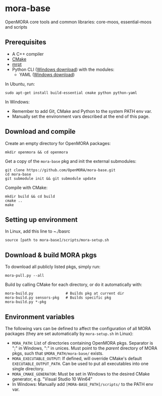 mora-base
=========
OpenMORA core tools and common libraries: core-moos, essential-moos and scripts

## Prerequisites 
  * A C++ compiler
  * [CMake](http://www.cmake.org/)
  * [mrpt](http://www.mrpt.org/)
  * Python CLI ([Windows download](https://www.python.org/download/windows)) with the modules:
    * YAML ([Windows download](http://pyyaml.org/wiki/PyYAML))

In Ubuntu, run: 

    sudo apt-get install build-essential cmake python python-yaml
    
In Windows: 
  * Remember to add Git, CMake and Python to the system PATH env var.
  * Manually set the environment vars described at the end of this page.

## Download and compile
Create an empty directory for OpenMORA packages:

    mkdir openmora && cd openmora

Get a copy of the `mora-base` pkg and init the external submodules:

    git clone https://github.com/OpenMORA/mora-base.git
    cd mora-base
    git submodule init && git submodule update

Compile with CMake:

    mkdir build && cd build 
    cmake ..
    make

## Setting up environment
In Linux, add this line to ~./basrc

    source [path to mora-base]/scripts/mora-setup.sh

## Download & build MORA pkgs
To download all publicly listed pkgs, simply run: 

    mora-pull.py --all

Build by calling CMake for each directory, or do it automatically with:

    mora-build.py               # Builds pkg at current dir
    mora-build.py sensors-pkg   # Builds specific pkg
    mora-build.py *-pkg
    
## Environment variables
The following vars can be defined to affect the configuration of all MORA packages (they are set automatically by `mora-setup.sh` in Linux):

  * `MORA_PATH`: List of directories containing OpenMORA pkgs. Separator is ";" in Windows, ":" in unices. Must point to the *parent* directory of MORA pkgs, such that  `$MORA_PATH/mora-base/` exists.
  * `MORA_EXECUTABLE_OUTPUT`: If defined, will override CMake's default `EXECUTABLE_OUTPUT_PATH`. Can be used to put all executables into one single directory.
  * `MORA_CMAKE_GENERATOR`: Must be set in Windows to the desired CMake generator, e.g. "Visual Studio 10 Win64"
  * In Windows: Manually add `[MORA-BASE_PATH]/scripts/` to the PATH env var.

